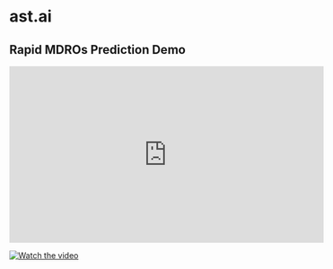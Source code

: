 
# ast.ai 

## Rapid MDROs Prediction Demo 



<iframe 
        width="560" 
        height="315" 
        src="https://www.youtube-nocookie.com/embed/1Tmy6keTMm0" 
        title="YouTube video player" 
        frameborder="0" 
        allow="accelerometer; autoplay; clipboard-write; encrypted-media; gyroscope; picture-in-picture; web-share" 
        allowfullscreen>
</iframe>





[![Watch the video](https://img.youtube.com/vi/1Tmy6keTMm0/maxresdefault.jpg)](https://youtu.be/1Tmy6keTMm0)


